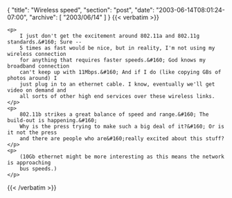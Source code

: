 {
  "title": "Wireless speed",
  "section": "post",
  "date": "2003-06-14T08:01:24-07:00",
  "archive": [
    "2003/06/14"
  ]
}
{{< verbatim >}}

    <p>
        I just don't get the excitement around 802.11a and 802.11g standards.&#160; Sure --
        5 times as fast would be nice, but in reality, I'm not using my wireless connection
        for anything that requires faster speeds.&#160; God knows my broadband connection
        can't keep up with 11Mbps.&#160; And if I do (like copying GBs of photos around) I
        just plug in to an ethernet cable. I know, eventually we'll get video on demand and
        all sorts of other high end services over these wireless links.
    </p>
    <p>
        802.11b strikes a great balance of speed and range.&#160; The build-out is happening.&#160;
        Why is the press trying to make such a big deal of it?&#160; Or is it not the press
        and there are people who are&#160;really excited about this stuff?
    </p>
    <p>
        (10Gb ethernet might be more interesting as this means the network is approaching
        bus speeds.)
    </p>

{{< /verbatim >}}
